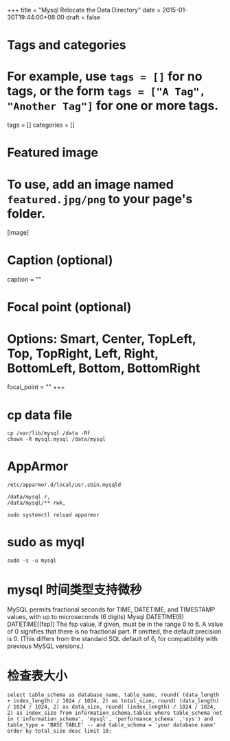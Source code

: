 +++
title = "Mysql Relocate the Data Directory"
date = 2015-01-30T19:44:00+08:00
draft = false

# Tags and categories
# For example, use `tags = []` for no tags, or the form `tags = ["A Tag", "Another Tag"]` for one or more tags.
tags = []
categories = []

# Featured image
# To use, add an image named `featured.jpg/png` to your page's folder. 
[image]
  # Caption (optional)
  caption = ""

  # Focal point (optional)
  # Options: Smart, Center, TopLeft, Top, TopRight, Left, Right, BottomLeft, Bottom, BottomRight
  focal_point = ""
+++


# cp data file

```
cp /var/lib/mysql /data -Rf
chown -R mysql:mysql /data/mysql
```

# AppArmor 


`/etc/apparmor.d/local/usr.sbin.mysqld`

```
/data/mysql r,
/data/mysql/** rwk, 
```

```
sudo systemctl reload apparmor 
```

# sudo as myql

```
sudo -s -u mysql
```

# mysql 时间类型支持微秒


MySQL permits fractional seconds for TIME, DATETIME,
and TIMESTAMP values, with up to microseconds (6 digits)
Mysql DATETIME(6)  DATETIME[(fsp)]
The fsp value, if given, must be in the range 0 to 6. A value of 0
signifies that there is no fractional part. If omitted, the default
precision is 0. (This differs from the standard SQL default of 6,
for compatibility with previous MySQL versions.)

#  检查表大小

```
select table_schema as database_name, table_name, round( (data_length + index_length) / 1024 / 1024, 2) as total_size, round( (data_length) / 1024 / 1024, 2) as data_size, round( (index_length) / 1024 / 1024, 2) as index_size from information_schema.tables where table_schema not in ('information_schema', 'mysql', 'performance_schema' ,'sys') and table_type = 'BASE TABLE' -- and table_schema = 'your database name' order by total_size desc limit 10;
```